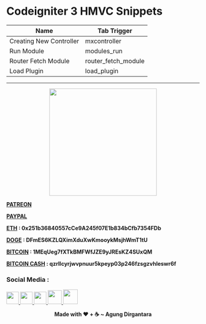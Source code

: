 # Codeigniter 3 HMVC Snippets

| Name | Tab Trigger |
|------|----------|
| Creating New Controller | mxcontroller |
| Run Module | modules_run |
| Router Fetch Module | router_fetch_module |
| Load Plugin | load_plugin |

---

<p align="center"><img src="https://cdn-images-1.medium.com/max/738/1*G95uyokAH4JC5Ppvx4LmoQ@2x.png" width="280"></p>

[**PATREON**](https://www.patreon.com/agoenks29D)

[**PAYPAL**](https://www.paypal.me/agungdirgantara)

**[ETH](https://www.blockchain.com/eth/address/0x251b36840557cCe9A245f07E1b834bCfb7354FDb) : 0x251b36840557cCe9A245f07E1b834bCfb7354FDb**

**[DOGE](https://dogechain.info/address/DFmES6KZLQXimXduXwKmooykMsjhWmT1tU) : DFmES6KZLQXimXduXwKmooykMsjhWmT1tU**

**[BITCOIN](https://www.blockchain.com/btc/address/1MEqUeg7fXTkBMFWfJZE9yJREsKZ4SUxQM) : 1MEqUeg7fXTkBMFWfJZE9yJREsKZ4SUxQM**

**[BITCOIN CASH](https://www.blockchain.com/bch/address/qzrllcyrjwvpnuur5kpeyp03p246fzsgzvhleswr6f) : qzrllcyrjwvpnuur5kpeyp03p246fzsgzvhleswr6f**

### Social Media : 

<a class="social_link" href="https://fb.me/agoenks29D">
	<img src="https://static.xx.fbcdn.net/rsrc.php/yo/r/iRmz9lCMBD2.ico" width="32" style="margin-bottom: 2px;">
</a>

<a class="social_link" href="https://instragram.com/agoenks29D">
	<img src="https://www.instagram.com/static/images/ico/favicon.ico/36b3ee2d91ed.ico" width="32">
</a>

<a class="social_link" href="https://t.me/agoenks29D">
	<img src="https://web.telegram.org/favicon.ico" width="32">
</a>

<a class="social_link" href="https://api.whatsapp.com/send?phone=6282167368585&text=Hello,i get your contact from github">
	<img src="https://static.whatsapp.net/rsrc.php/v3/yP/r/rYZqPCBaG70.png" width="36">
</a>

<a class="social_link" href="https://www.youtube.com/channel/UCwXyVSMRqAuyyQtXVoMrf2A?view_as=subscriber&sub_cotnfirmation=1">
	<img src="https://s.ytimg.com/yts/img/favicon_48-vflVjB_Qk.png" width="38">
</a> 

<p></p>

<p align="center"><b>Made with ❤️ + ☕ ~ Agung Dirgantara</b></p>